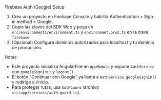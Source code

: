 Firebase Auth (Google) Setup

1) Crea un proyecto en Firebase Console y habilita Authentication > Sign-in method > Google.
2) Copia las claves del SDK Web y pega en `src/environments/environment.ts` y `environment.prod.ts` en la clave `firebase`.
3) (Opcional) Configura dominios autorizados para localhost y tu dominio de producción.

Notas:
- Este proyecto inicializa AngularFire en `AppModule` y expone `AuthService` con `googleSignIn()` y `logout()`.
- El botón “Continuar con Google” ya llama a `AuthService.googleSignIn()` y redirige a /inicio.
- Para proteger rutas, usa `AuthGuard` (archivo `src/app/services/auth.guard.ts`).
